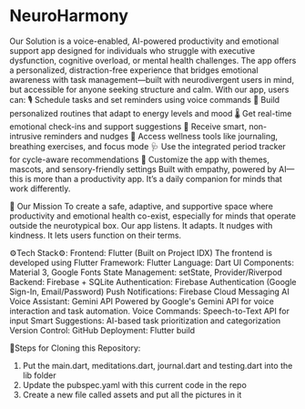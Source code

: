 # NeuroHarmony

Our Solution is a voice-enabled, AI-powered productivity and emotional support app designed for individuals who struggle with executive dysfunction, cognitive overload, or mental health challenges. The app offers a personalized, distraction-free experience that bridges emotional awareness with task management—built with neurodivergent users in mind, but accessible for anyone seeking structure and calm.
With our app, users can:
🎙 Schedule tasks and set reminders using voice commands
📆 Build personalized routines that adapt to energy levels and mood
🌡 Get real-time emotional check-ins and support suggestions
🔔 Receive smart, non-intrusive reminders and nudges
💖 Access wellness tools like journaling, breathing exercises, and focus mode
🩺 Use the integrated period tracker for cycle-aware recommendations
🎨 Customize the app with themes, mascots, and sensory-friendly settings
Built with empathy, powered by AI—this is more than a productivity app. It’s a daily companion for minds that work differently.


🎯 Our Mission
To create a safe, adaptive, and supportive space where productivity and emotional health co-exist, especially for minds that operate outside the neurotypical box.
Our app listens. It adapts. It nudges with kindness. It lets users function on their terms.


⚙️Tech Stack⚙️:
Frontend: Flutter (Built on Project IDX)
The frontend is developed using Flutter 
Framework: Flutter
Language: Dart
UI Components: Material 3, Google Fonts
State Management: setState, Provider/Riverpod
Backend: Firebase + SQLite
Authentication: Firebase Authentication (Google Sign-In, Email/Password)
Push Notifications: Firebase Cloud Messaging
AI Voice Assistant: Gemini API
Powered by Google's Gemini API for voice interaction and task automation.
Voice Commands: Speech-to-Text API for input
Smart Suggestions: AI-based task prioritization and categorization
Version Control: GitHub
Deployment: Flutter build


📝Steps for Cloning this Repository: 
1. Put the main.dart, meditations.dart, journal.dart and testing.dart into the lib folder
2. Update the pubspec.yaml with this current code in the repo
3. Create a new file called assets and put all the pictures in it
